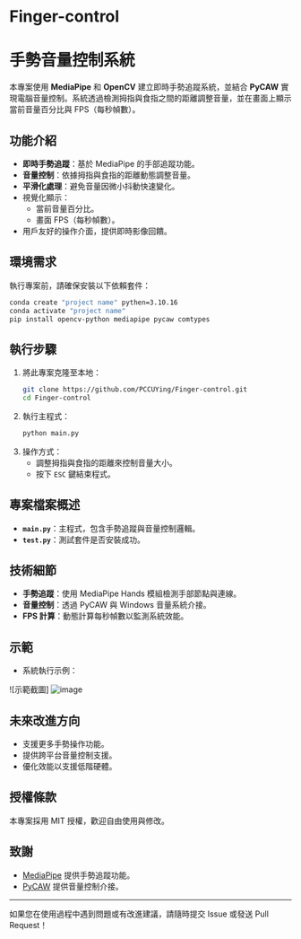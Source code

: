 # Finger-control
# 手勢音量控制系統

本專案使用 **MediaPipe** 和 **OpenCV** 建立即時手勢追蹤系統，並結合 **PyCAW** 實現電腦音量控制。系統透過檢測拇指與食指之間的距離調整音量，並在畫面上顯示當前音量百分比與 FPS（每秒幀數）。

## 功能介紹
- **即時手勢追蹤**：基於 MediaPipe 的手部追蹤功能。
- **音量控制**：依據拇指與食指的距離動態調整音量。
- **平滑化處理**：避免音量因微小抖動快速變化。
- 視覺化顯示：
  - 當前音量百分比。
  - 畫面 FPS（每秒幀數）。
- 用戶友好的操作介面，提供即時影像回饋。

## 環境需求
執行專案前，請確保安裝以下依賴套件：

```bash
conda create "project name" pythen=3.10.16
conda activate "project name"
pip install opencv-python mediapipe pycaw comtypes
```

## 執行步驟
1. 將此專案克隆至本地：
   ```bash
   git clone https://github.com/PCCUYing/Finger-control.git
   cd Finger-control
   ```
2. 執行主程式：
   ```bash
   python main.py
   ```
3. 操作方式：
   - 調整拇指與食指的距離來控制音量大小。
   - 按下 `ESC` 鍵結束程式。

## 專案檔案概述
- **`main.py`**：主程式，包含手勢追蹤與音量控制邏輯。
- **`test.py`**：測試套件是否安裝成功。

## 技術細節
- **手勢追蹤**：使用 MediaPipe Hands 模組檢測手部節點與連線。
- **音量控制**：透過 PyCAW 與 Windows 音量系統介接。
- **FPS 計算**：動態計算每秒幀數以監測系統效能。

## 示範
- 系統執行示例：

![示範截圖]
![image](https://github.com/user-attachments/assets/5a04cd44-b48d-4e5c-b369-a5d854ae7b9a)


## 未來改進方向
- 支援更多手勢操作功能。
- 提供跨平台音量控制支援。
- 優化效能以支援低階硬體。

## 授權條款
本專案採用 MIT 授權，歡迎自由使用與修改。

## 致謝
- [MediaPipe](https://google.github.io/mediapipe/) 提供手勢追蹤功能。
- [PyCAW](https://github.com/AndreMiras/pycaw) 提供音量控制介接。

---

如果您在使用過程中遇到問題或有改進建議，請隨時提交 Issue 或發送 Pull Request！

